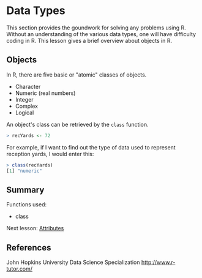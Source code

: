 # Data Types
This section provides the goundwork for solving any problems using R. Without an understanding of the various data types, one will have difficulty coding in R. This lesson gives a brief overview about objects in R.


## Objects
In R, there are five basic or "atomic" classes of objects. 
* Character
* Numeric (real numbers)
* Integer
* Complex
* Logical

An object's class can be retrieved by the `class` function.
```r
> recYards <- 72
```
For example, if I want to find out the type of data used to represent reception yards, I would enter this:
```r
> class(recYards)
[1] "numeric"
```

## Summary
Functions used:
* class

Next lesson: [Attributes](https://github.com/stowingJunK/r-for-fantasy-football/blob/master/ffball/01_data_types/lesson_02_attributes)

## References
John Hopkins University Data Science Specialization
http://www.r-tutor.com/
